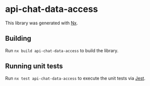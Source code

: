 # api-chat-data-access

This library was generated with [Nx](https://nx.dev).

## Building

Run `nx build api-chat-data-access` to build the library.

## Running unit tests

Run `nx test api-chat-data-access` to execute the unit tests via [Jest](https://jestjs.io).
